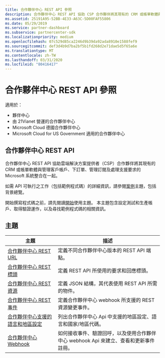 ```yaml
---
title: 合作夥伴中心 REST API 參照
description: 合作夥伴中心 REST API 協助 CSP 合作夥伴將其現有的 CRM 或帳單軟體與管理客戶帳戶、下訂單、管理訂閱及處理支援要求的 Microsoft 系統整合在一起。
ms.assetid: 25191A95-52BB-4E33-A63C-5D00FAF55806
ms.date: 05/29/2019
ms.service: partner-dashboard
ms.subservice: partnercenter-sdk
ms.localizationpriority: medium
ms.openlocfilehash: 07c529d85ca2246d9b39da92ada8910e1588fef9
ms.sourcegitcommit: def3d4b9d7ba2bf5b1fd268d2e71dae5d5f65a6e
ms.translationtype: MT
ms.contentlocale: zh-TW
ms.lasthandoff: 03/31/2020
ms.locfileid: "80416417"
---
```

# <a name="partner-center-rest-api-reference"></a>合作夥伴中心 REST API 參照

適用於：

- 夥伴中心
- 由 21Vianet 營運的合作夥伴中心
- Microsoft Cloud 德國合作夥伴中心
- Microsoft Cloud for US Government 適用的合作夥伴中心

## <a name="partner-center-rest-api"></a>合作夥伴中心 REST API

合作夥伴中心 REST API 協助雲端解決方案提供者（CSP）合作夥伴將其現有的 CRM 或帳單軟體與管理客戶帳戶、下訂單、管理訂閱及處理支援要求的 Microsoft 系統整合在一起。

如需 API 可執行之工作（包括範例程式碼）的詳細資訊，請參閱[案例](scenarios.md)主題，包括背景總覽。

開始撰寫程式碼之前，請先閱讀[開始](get-started.md)使用主題。 本主題包含設定測試和生產帳戶、取得驗證運作，以及尋找範例程式碼的相關資訊。

## <a name="topics"></a>主題

| 主題 | 描述 |
| ----- | ----------- |
| [合作夥伴中心 REST URL](partner-center-rest-urls.md) | 定義不同合作夥伴中心版本的 REST API 端點。 |
| [合作夥伴中心 REST 標頭](headers.md) | 定義 REST API 所使用的要求和回應標頭。 |
| [合作夥伴中心 REST 資源](partner-center-rest-resources.md) | 定義 JSON 結構，其代表使用 REST API 所需的物件。 |
| [合作夥伴中心 REST 事件](partner-center-webhook-events.md) | 定義合作夥伴中心 webhook 所支援的 REST 資源變更事件。 |
| [合作夥伴中心支援的語言和地區設定](partner-center-supported-languages-and-locales.md) | 列出合作夥伴中心 Api 中支援的地區設定、語言和國家/地區代碼。 |
| [合作夥伴中心 Webhook](partner-center-webhooks.md) | 如何接收事件、驗證回呼，以及使用合作夥伴中心 webhook Api 來建立、查看和更新事件註冊。 |
